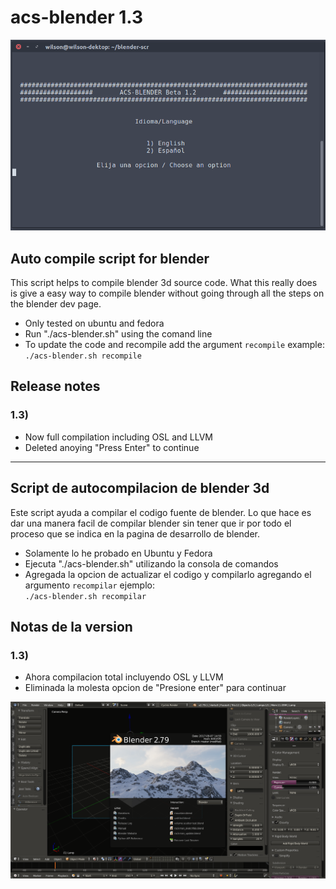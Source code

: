 # acs-blender 1.3
![Main Menu](resources/main_menu.png)
<h2>Auto compile script for blender</h2>
<p>This script helps to compile blender 3d source code. What this really does is give a easy way to compile blender without going through all the steps on the blender dev page.</p>
<ul>
<li>Only tested on ubuntu and fedora</li>
<li>Run "./acs-blender.sh" using the comand line</li>
<li>To update the code and recompile add the argument <code>recompile</code> example: <br><code>./acs-blender.sh recompile</code>
</ul>
<h2>Release notes</h2>
<h3>1.3)</h3>
<ul>
<li>Now full compilation including OSL and LLVM</li>
<li>Deleted anoying "Press Enter" to continue</li>
</ul>

<hr>

<h2>Script de autocompilacion de blender 3d</h2>
<p>Este script ayuda a compilar el codigo fuente de blender. Lo que hace es dar una manera facil de compilar blender sin tener que ir por todo el proceso que se indica en la pagina de desarrollo de blender.</p>
<ul>
<li>Solamente lo he probado en Ubuntu y Fedora</li>
<li>Ejecuta "./acs-blender.sh" utilizando la consola de comandos</li>
<li>Agregada la opcion de actualizar el codigo y compilarlo agregando el argumento <code>recompilar</code> ejemplo: <br><code>./acs-blender.sh recompilar</code></li>
</ul>
<h2>Notas de la version</h2>
<h3>1.3)</h3>
<ul>
<li>Ahora compilacion total incluyendo OSL y LLVM</li>
<li>Eliminada la molesta opcion de "Presione enter" para continuar</li>
</ul> 


![Main Menu](resources/compiled.png)


